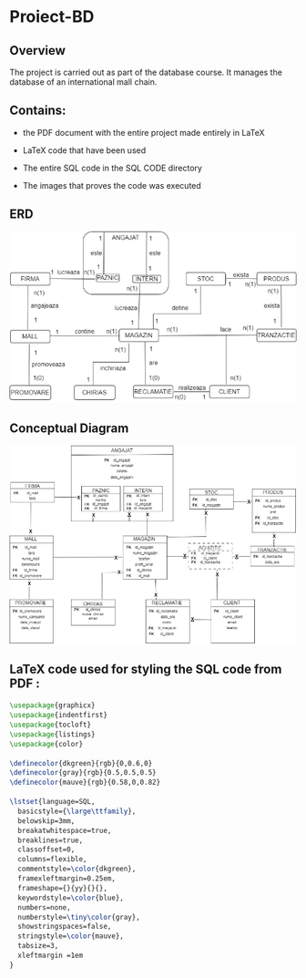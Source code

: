 # Proiect-BD

## Overview

The project is carried out as part of the database course. It manages the database of an international mall chain.

## Contains:

- the PDF document with the entire project made entirely in LaTeX

- LaTeX code that have been used

- The entire SQL code in the SQL CODE directory

- The images that proves the code was executed

## ERD 

![img1](https://raw.githubusercontent.com/MituIustin/Database-Project/main/images/ERDSCHEMA.png)


## Conceptual Diagram

![img2](https://raw.githubusercontent.com/MituIustin/Database-Project/main/images/CONCEPTUALA.png)


## LaTeX code used for styling the SQL code from PDF :

```tex
\usepackage{graphicx}
\usepackage{indentfirst}
\usepackage{tocloft}
\usepackage{listings}
\usepackage{color}

\definecolor{dkgreen}{rgb}{0,0.6,0}
\definecolor{gray}{rgb}{0.5,0.5,0.5}
\definecolor{mauve}{rgb}{0.58,0,0.82}

\lstset{language=SQL,
  basicstyle={\large\ttfamily},
  belowskip=3mm,
  breakatwhitespace=true,
  breaklines=true,
  classoffset=0,
  columns=flexible,
  commentstyle=\color{dkgreen},
  framexleftmargin=0.25em,
  frameshape={}{yy}{}{}, 
  keywordstyle=\color{blue},
  numbers=none, 
  numberstyle=\tiny\color{gray},
  showstringspaces=false,
  stringstyle=\color{mauve},
  tabsize=3,
  xleftmargin =1em
}
```
